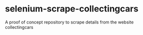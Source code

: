 # selenium-scrape-collectingcars
A proof of concept repository to scrape details from the website collectingcars
